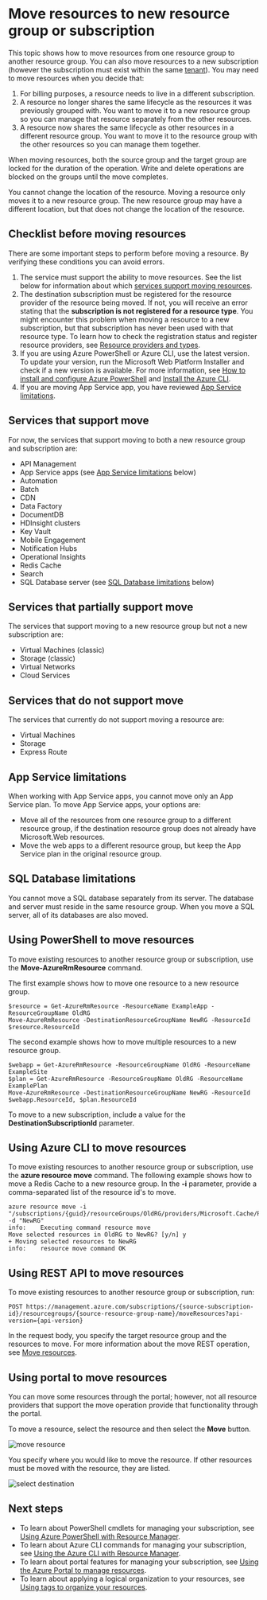 <properties 
	pageTitle="Move Resources to New Resource Group" 
	description="Use Azure PowerShell or REST API to move resources to a new resource group for Azure Resource Manager." 
	services="azure-resource-manager" 
	documentationCenter="" 
	authors="tfitzmac" 
	manager="wpickett" 
	editor=""/>

<tags 
	ms.service="azure-resource-manager" 
	ms.workload="multiple" 
	ms.tgt_pltfrm="na" 
	ms.devlang="na" 
	ms.topic="article" 
	ms.date="04/14/2016" 
	ms.author="tomfitz"/>

# Move resources to new resource group or subscription

This topic shows how to move resources from one resource group to another resource group. You can also move resources to a new subscription (however the subscription must exist within the same [tenant](./active-directory/active-directory-howto-tenant.md)). You may need to move resources when you decide that:

1. For billing purposes, a resource needs to live in a different subscription.
2. A resource no longer shares the same lifecycle as the resources it was previously grouped with. You want to move it to a new resource group so you can manage that resource separately from the other resources.
3. A resource now shares the same lifecycle as other resources in a different resource group. You want to move it to the resource group with the other resources so you can manage them together.

When moving resources, both the source group and the target group are locked for the duration of the operation. Write and delete operations are blocked on the groups until the move completes.

You cannot change the location of the resource. Moving a resource only moves it to a new resource group. The new resource group may have a different location, but that does not change the location of the resource.

## Checklist before moving resources

There are some important steps to perform before moving a resource. By verifying these conditions you can avoid errors.

1. The service must support the ability to move resources. See the list below for information about which [services support moving resources](#services-that-support-move).
2. The destination subscription must be registered for the resource provider of the resource being moved. If not, you will receive an error stating that the **subscription is not registered for a resource type**. You might encounter this problem when moving a resource to a new subscription, but that subscription has never been used 
with that resource type. To learn how to 
check the registration status and register resource providers, see [Resource providers and types](../resource-manager-supported-services/#resource-providers-and-types).
3. If you are using Azure PowerShell or Azure CLI, use the latest version. To update your version, run the Microsoft Web Platform Installer and check if a 
new version is available. For more information, see [How to install and configure Azure PowerShell](powershell-install-configure.md) and [Install the Azure CLI]( xplat-cli-install.md).
4. If you are moving App Service app, you have reviewed [App Service limitations](#app-service-limitations).

## Services that support move

For now, the services that support moving to both a new resource group and subscription are:

- API Management
- App Service apps (see [App Service limitations](#app-service-limitations) below)
- Automation
- Batch
- CDN
- Data Factory
- DocumentDB
- HDInsight clusters
- Key Vault
- Mobile Engagement
- Notification Hubs
- Operational Insights
- Redis Cache
- Search
- SQL Database server (see [SQL Database limitations](#sql-database-limitations) below)

## Services that partially support move

The services that support moving to a new resource group but not a new subscription are:

- Virtual Machines (classic)
- Storage (classic)
- Virtual Networks
- Cloud Services

## Services that do not support move

The services that currently do not support moving a resource are:

- Virtual Machines
- Storage
- Express Route

## App Service limitations

When working with App Service apps, you cannot move only an App Service plan. To move App Service apps, your options are:

- Move all of the resources from one resource group to a different resource group, if the destination resource group does not already have Microsoft.Web resources.
- Move the web apps to a different resource group, but keep the App Service plan in the original resource group.

## SQL Database limitations

You cannot move a SQL database separately from its server. The database and server must reside in the same resource group. When you move a SQL server, all of its databases are also moved. 

## Using PowerShell to move resources

To move existing resources to another resource group or subscription, use the **Move-AzureRmResource** command.

The first example shows how to move one resource to a new resource group.

    $resource = Get-AzureRmResource -ResourceName ExampleApp -ResourceGroupName OldRG
    Move-AzureRmResource -DestinationResourceGroupName NewRG -ResourceId $resource.ResourceId

The second example shows how to move multiple resources to a new resource group.

    $webapp = Get-AzureRmResource -ResourceGroupName OldRG -ResourceName ExampleSite
    $plan = Get-AzureRmResource -ResourceGroupName OldRG -ResourceName ExamplePlan
    Move-AzureRmResource -DestinationResourceGroupName NewRG -ResourceId $webapp.ResourceId, $plan.ResourceId

To move to a new subscription, include a value for the **DestinationSubscriptionId** parameter.

## Using Azure CLI to move resources

To move existing resources to another resource group or subscription, use the **azure resource move** command. The following example shows how to move a Redis Cache to a new resource group. In the **-i** parameter, provide a comma-separated list of the resource id's to move.

    azure resource move -i "/subscriptions/{guid}/resourceGroups/OldRG/providers/Microsoft.Cache/Redis/examplecache" -d "NewRG"
    info:    Executing command resource move
    Move selected resources in OldRG to NewRG? [y/n] y
    + Moving selected resources to NewRG
    info:    resource move command OK

## Using REST API to move resources

To move existing resources to another resource group or subscription, run:

    POST https://management.azure.com/subscriptions/{source-subscription-id}/resourcegroups/{source-resource-group-name}/moveResources?api-version={api-version} 

In the request body, you specify the target resource group and the resources to move. For more information about the move REST operation, see [Move resources](https://msdn.microsoft.com/library/azure/mt218710.aspx).

## Using portal to move resources

You can move some resources through the portal; however, not all resource providers that support the move operation provide that functionality through the portal. 

To move a resource, select the resource and then select the **Move** button.

![move resource](./media/resource-group-move-resources/move-resources.png)

You specify where you would like to move the resource. If other resources must be moved with the resource, they are listed.

![select destination](./media/resource-group-move-resources/select-destination.png)

## Next steps
- To learn about PowerShell cmdlets for managing your subscription, see [Using Azure PowerShell with Resource Manager](./powershell-azure-resource-manager.md).
- To learn about Azure CLI commands for managing your subscription, see [Using the Azure CLI with Resource Manager](./xplat-cli-azure-resource-manager.md).
- To learn about portal features for managing your subscription, see [Using the Azure Portal to manage resources](azure-portal/resource-group-portal.md).
- To learn about applying a logical organization to your resources, see [Using tags to organize your resources](./resource-group-using-tags.md).
